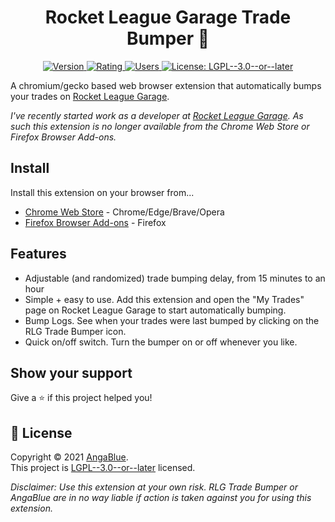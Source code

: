 <h1 align="center">Rocket League Garage Trade Bumper 🚗</h1>
<p align="center">
	<a href="https://chrome.google.com/webstore/detail/rlg-trade-bumper/hochdggaanpfbpoigfkmcnkekghmijbk" target="_blank">
  		<img alt="Version" src="https://img.shields.io/chrome-web-store/v/hochdggaanpfbpoigfkmcnkekghmijbk?label=Version">
  	</a>
	<a href="https://chrome.google.com/webstore/detail/rlg-trade-bumper/hochdggaanpfbpoigfkmcnkekghmijbk" target="_blank">
  		<img alt="Rating" src="https://img.shields.io/chrome-web-store/stars/hochdggaanpfbpoigfkmcnkekghmijbk?label=Rating">
  	</a>
	<a href="https://chrome.google.com/webstore/detail/rlg-trade-bumper/hochdggaanpfbpoigfkmcnkekghmijbk" target="_blank">
  		<img alt="Users" src="https://img.shields.io/chrome-web-store/users/hochdggaanpfbpoigfkmcnkekghmijbk?label=Users">
  	</a>
  	<a href="https://github.com/AngaBlue/rlg-trade-bumper/blob/master/LICENSE" target="_blank">
    	<img alt="License: LGPL--3.0--or--later" src="https://img.shields.io/github/license/AngaBlue/rlg-trade-bumper?color=green&label=License" />
  	</a>
</p>

A chromium/gecko based web browser extension that automatically bumps your trades on [Rocket League Garage](https://rocket-league.com).

_I've recently started work as a developer at [Rocket League Garage](https://rocket-league.com).  As such this extension is no longer available from the Chrome Web Store or Firefox Browser Add-ons._

## Install

Install this extension on your browser from...

- [Chrome Web Store](https://chrome.google.com/webstore/detail/rlg-trade-bumper/hochdggaanpfbpoigfkmcnkekghmijbk) - Chrome/Edge/Brave/Opera
- [Firefox Browser Add-ons](https://addons.mozilla.org/en-US/firefox/addon/rlg-trade-bumper/) - Firefox

## Features

- Adjustable (and randomized) trade bumping delay, from 15 minutes to an hour
- Simple + easy to use. Add this extension and open the "My Trades" page on Rocket League Garage to start automatically bumping.
- Bump Logs. See when your trades were last bumped by clicking on the RLG Trade Bumper icon.
- Quick on/off switch. Turn the bumper on or off whenever you like.

## Show your support

Give a ⭐️ if this project helped you!

## 📝 License

Copyright © 2021 [AngaBlue](https://github.com/AngaBlue).<br />
This project is [LGPL--3.0--or--later](https://github.com/AngaBlue/rlg-trade-bumper/blob/master/LICENSE) licensed.

_Disclaimer: Use this extension at your own risk. RLG Trade Bumper or AngaBlue are in no way liable if action is taken against you for using this extension._
